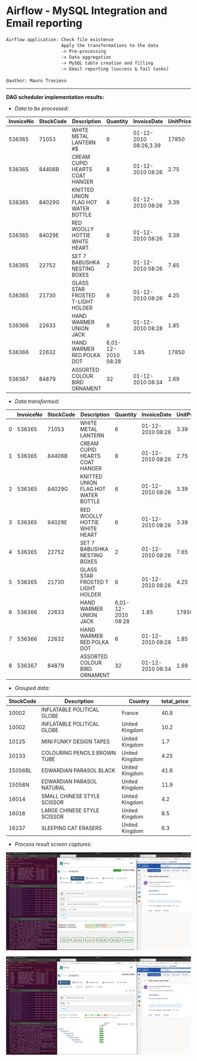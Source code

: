 # Airflow - MySQL Integration and Email reporting

```
Airflow application: Check file existence
                     Apply the transformations to the data
                     -> Pre-processing
                     -> Data aggregation
                     -> MySQL table creation and filling
                     -> Email reporting (success & fail tasks) 

@author: Mauro Travieso
```
---

**DAG scheduler implementation results:**

* *Data to be processed:* 

|InvoiceNo|StockCode|Description|Quantity|InvoiceDate|UnitPrice|CustomerID|Country|
|---|---|---|---|---|---|---|---|
|536365|71053|WHITE METAL LANTERN #$|6|01-12-2010 08:26,3.39|17850|United_Kingdom|
|536365|84406B|CREAM CUPID HEARTS COAT HANGER|8|01-12-2010 08:26|2.75|17850|United_Kingdom|
|536365|84029G|KNITTED UNION FLAG HOT WATER BOTTLE|6|01-12-2010 08:26|3.39|17850|United Kingdom|
|536365|84029E|RED WOOLLY HOTTIE WHITE HEART.|6|01-12-2010 08:26|3.39|17850|United Kingdom|
|536365|22752|SET 7 BABUSHKA NESTING BOXES|2|01-12-2010 08:26|7.65|17850|United Kingdom|
|536365|21730|GLASS STAR FROSTED T-LIGHT HOLDER|6|01-12-2010 08:26|4.25|17850|United Kingdom|
|536366|22633|HAND WARMER UNION JACK|6|01-12-2010 08:28|1.85|17850|United Kingdom|
|536366|22632|HAND WARMER RED POLKA DOT|6,01-12-2010 08:28|1.85|17850|United Kingdom|
|536367|84879|ASSORTED COLOUR BIRD ORNAMENT|32|01-12-2010 08:34|1.69|13047|United Kingdom|


* *Data transformed:*

||InvoiceNo|StockCode|Description|Quantity|InvoiceDate|UnitPrice|CustomerID|Country|
|---|---|---|---|---|---|---|---|---|
|0|536365|71053|WHITE METAL LANTERN|6|01-12-2010 08:26|3.39|17850.0|United_Kingdom|
|1|536365|84406B|CREAM CUPID HEARTS COAT HANGER|8|01-12-2010 08:26|2.75|17850.0|United_Kingdom|
|2|536365|84029G|KNITTED UNION FLAG HOT WATER BOTTLE|6|01-12-2010 08:26|3.39|17850.0|United Kingdom|
|3|536365|84029E|RED WOOLLY HOTTIE WHITE HEART|6|01-12-2010 08:26|3.39|17850.0|United Kingdom|
|4|536365|22752|SET 7 BABUSHKA NESTING BOXES|2|01-12-2010 08:26|7.65|17850.0|United Kingdom|
|5|536365|21730|GLASS STAR FROSTED T LIGHT HOLDER|6|01-12-2010 08:26|4.25|17850.0|United Kingdom|
|6|536366|22633|HAND WARMER UNION JACK|6,01-12-2010 08:28|1.85|17850.0|United Kingdom|
|7|536366|22632|HAND WARMER RED POLKA DOT|6|01-12-2010 08:28|1.85|17850.0|United Kingdom|
|8|536367|84879|ASSORTED COLOUR BIRD ORNAMENT|32|01-12-2010 08:34|1.69|13047.0|United Kingdom|


* *Grouped data:*

|StockCode|Description|Country|total_price|
|---|---|---|---|
|10002|INFLATABLE POLITICAL GLOBE|France|40.8|
|10002|INFLATABLE POLITICAL GLOBE|United Kingdom|10.2|
|10125|MINI FUNKY DESIGN TAPES|United Kingdom|1.7|
|10133|COLOURING PENCILS BROWN TUBE|United Kingdom|4.25|
|15056BL|EDWARDIAN PARASOL BLACK|United Kingdom|41.6|
|15056N|EDWARDIAN PARASOL NATURAL|United Kingdom|11.9|
|16014|SMALL CHINESE STYLE SCISSOR|United Kingdom|4.2|
|16016|LARGE CHINESE STYLE SCISSOR|United Kingdom|8.5|
|16237|SLEEPING CAT ERASERS|United Kingdom|6.3|

* *Process result screen captures:*

![Airflow](./Images/1.png)

![Airflow](./Images/2.png)

